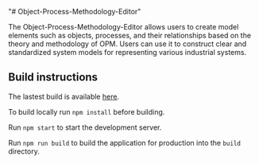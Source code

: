 "# Object-Process-Methodology-Editor" 

The Object-Process-Methodology-Editor allows users to create model elements such as objects, processes, and their relationships based on the theory and methodology of OPM. Users can use it to construct clear and standardized system models for representing various industrial systems.

## Build instructions
The lastest build is available [here](http://www.opmodel.cn/).

To build locally run `npm install` before building.

Run `npm start` to start the development server.

Run `npm run build` to build the application for production into the `build` directory.